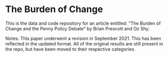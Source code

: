 # The Burden of Change

This is the data and code repository for an article entitled: "The Burden of Change and the Penny Policy Debate"
by Brian Prescott and Oz Shy. 

Notes: This paper underwent a revision in September 2021. This has been reflected in the updated format. All of the original results are still present in the repo, but have been moved to their respective categories. 
